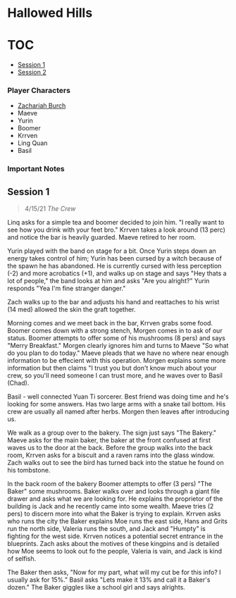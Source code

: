[Zachariah]: /assets/und-paladin.webp
[pc]: #player-characters
[npc]: #non-player-characters

# Hallowed Hills

# TOC

- [Session 1](#session-1)
- [Session 2](#session-2)

### Player Characters

 - [Zachariah Burch][Zachariah]
 - Maeve
 - Yurin
 - Boomer
 - Krrven
 - Ling Quan
 - Basil

### Important Notes


## Session 1 

> 4/15/21 _The Crew_

Linq asks for a simple tea and boomer decided to join him. "I really want to see how you drink with your feet bro." Krrven takes a look around (13 perc) and notice the bar is heavily guarded. Maeve retired to her room. 

Yurin played with the band on stage for a bit. Once Yurin steps down an energy takes control of him; Yurin has been cursed by a witch because of the spawn he has abandoned. He is currently cursed with less perception (-2) and more acrobatics (+1), and walks up on stage and says "Hey thats a lot of people," the band looks at him and asks "Are you alright?" Yurin responds "Yea I'm fine stranger danger."

Zach walks up to the bar and adjusts his hand and reattaches to his wrist (14 med) allowed the skin the graft together. 

Morning comes and we meet back in the bar, Krrven grabs some food. Boomer comes down with a strong stench, Morgen comes in to ask of our status. Boomer attempts to offer some of his mushrooms (8 pers) and says "Merry Breakfast." Morgen clearly ignores him and turns to Maeve "So what do you plan to do today." Maeve pleads that we have no where near enough information to be effecient with this operation. Morgen explains some more information but then claims "I trust you but don't know much about your crew, so you'll need someone I can trust more, and he waves over to Basil (Chad).

Basil - well connected Yuan Ti sorcerer. Best friend was doing time and he's looking for some answers. Has two large arms with a snake tail bottom. His crew are usually all named after herbs. Morgen then leaves after introducing us.

We walk as a group over to the bakery. The sign just says "The Bakery." Maeve asks for the main baker, the baker at the front confused at first waves us to the door at the back. Before the group walks into the back room, Krrven asks for a biscuit and a raven rams into the glass window. Zach walks out to see the bird has turned back into the statue he found on his tombstone. 

In the back room of the bakery Boomer attempts to offer (3 pers) "The Baker" some mushrooms. Baker walks over and looks through a giant file drawer and asks what we are looking for. He explains the proprietor of the building is Jack and he recently came into some wealth. Maeve tries (2 pers) to discern more into what the Baker is trying to explain. Krrven asks who runs the city the Baker explains Moe runs the east side, Hans and Grits run the north side, Valeria runs the south, and Jack and "Humpty" is fighting for the west side. Krrven notices a potential secret entrance in the blueprints. Zach asks about the motives of these kingpins and is detailed how Moe seems to look out fo the people, Valeria is vain, and Jack is kind of selfish. 

The Baker then asks, "Now for my part, what will my cut be for this info? I usually ask for 15%." Basil asks "Lets make it 13% and call it a Baker's dozen." The Baker giggles like a school girl and says alrights. 
